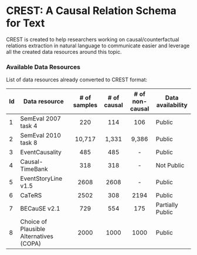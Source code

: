 # CREST: A Causal Relation Schema for Text

CREST is created to help researchers working on causal/counterfactual relations extraction in natural language to communicate easier and leverage all the created data resources around this topic.

### Available Data Resources
List of data resources already converted to CREST format:

| Id | Data resource  | # of samples | # of causal | # of non-causal | Data availability |
| -- | -------------- | :----------: | :---------: | :-------------: | ----------------- |
| 1 | SemEval 2007 task 4 | 220 | 114 | 106 | Public |
| 2 | SemEval 2010 task 8 | 10,717 | 1,331 | 9,386 | Public |
| 3 | EventCausality | 485 | 485 | - | Public |
| 4 | Causal-TimeBank | 318 | 318 | - | Not Public|
| 5 | EventStoryLine v1.5 | 2608 | 2608 | - | Public |
| 6 | CaTeRS | 2502 | 308 | 2194 | Public |
| 7 | BECauSE v2.1 | 729 | 554 | 175 | Partially Public|
| 8 | Choice of Plausible Alternatives (COPA) | 2000 | 1000 | 1000 | Public |

